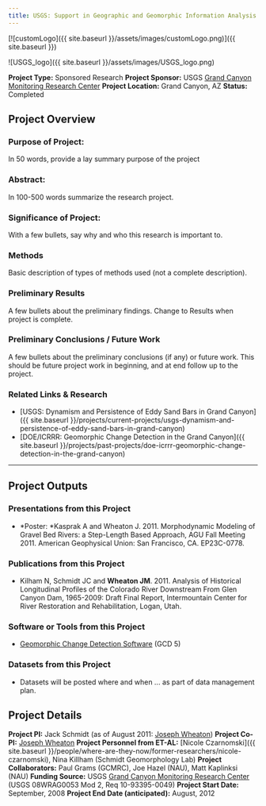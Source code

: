 ```yaml
---
title: USGS: Support in Geographic and Geomorphic Information Analysis for the Colorado River in Grand Canyon
---
```


[![customLogo]({{ site.baseurl }}/assets/images/customLogo.png)]({{ site.baseurl }})

![USGS_logo]({{ site.baseurl }}/assets/images/USGS_logo.png)

**Project Type:** Sponsored Research
**Project Sponsor:** USGS [Grand Canyon Monitoring Research Center](http://www.gcmrc.gov/)
**Project Location:** Grand Canyon, AZ
**Status:**   Completed

## Project Overview

### Purpose of Project:

In 50 words, provide a lay summary purpose of the project

### Abstract:

In 100-500 words summarize the research project.

### Significance of Project:

With a few bullets, say why and who this research is important to.

### Methods

Basic description of types of methods used (not a complete description). 

### Preliminary Results

A few bullets about the preliminary findings. Change to Results when project is complete.

### Preliminary Conclusions / Future Work

A few bullets about the preliminary conclusions (if any) or future work. This should be future project work in beginning, and at end follow up to the project.

### Related Links & Research

- [USGS: Dynamism and Persistence of Eddy Sand Bars in Grand Canyon]({{ site.baseurl }}/projects/current-projects/usgs-dynamism-and-persistence-of-eddy-sand-bars-in-grand-canyon)
- [DOE/ICRRR: Geomorphic Change Detection in the Grand Canyon]({{ site.baseurl }}/projects/past-projects/doe-icrrr-geomorphic-change-detection-in-the-grand-canyon)

------

## Project Outputs

### Presentations from this Project

- *Poster: *Kasprak A and Wheaton J. 2011. Morphodynamic Modeling of Gravel Bed Rivers: a Step-Length Based Approach, AGU Fall Meeting 2011. American Geophysical Union: San Francisco, CA. EP23C-0778.

### Publications from this Project

- Kilham N, Schmidt JC and **Wheaton JM**. 2011. Analysis of Historical Longitudinal Profiles of the Colorado River Downstream From Glen Canyon Dam, 1965-2009: Draft Final Report, Intermountain Center for River Restoration and Rehabilitation, Logan, Utah. 

### Software or Tools from this Project

- [Geomorphic Change Detection Software](http://gcd.joewheaton.org/) (GCD 5)

### Datasets from this Project

- Datasets will be posted where and when ... as part of data management plan.

## Project Details

**Project PI:**  Jack Schmidt (as of August 2011:  [Joseph Wheaton](http://joewheaton.org/))
**Project Co-PI:**  [Joseph Wheaton](http://joewheaton.org/) 
**Project Personnel from ET-AL:** [Nicole Czarnomski]({{ site.baseurl }}/people/where-are-they-now/former-researchers/nicole-czarnomski), Nina Killham (Schmidt Geomorphology Lab)
**Project Collaborators:** Paul Grams (GCMRC), Joe Hazel (NAU), Matt Kaplinksi (NAU)
**Funding Source:** USGS [Grand Canyon Monitoring Research Center](http://www.gcmrc.gov/) (USGS 08WRAG0053 Mod 2, Req 10-93395-0049)
**Project Start Date:** September, 2008
**Project End Date (anticipated):** August, 2012